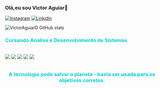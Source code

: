 ### Olá,eu sou Victor Aguiar🤝

[![Instagram](https://img.shields.io/badge/Instagram-E4405F?style=for-the-badge&logo=instagram&logoColor=white)](https://instagram.com/a.g.u.i.a.r.16?igshid%3DZGUzMzM3NWJiOQ%3D%3D)
[![Linkidin](https://img.shields.io/badge/LinkedIn-0077B5?style=for-the-badge&logo=linkedin&logoColor=white)](https://www.linkedin.com/in/victor-matheus-069785266)

![VictorAguiarD GitHub stats](https://github-readme-stats.vercel.app/api?username=VictorAguiarD&show_icons=true&theme=tokyonight)

<div style="color:#00CED1;">
 <h3>Cursando Análise e Desenvolvimento de Sistemas</h3>
</div>

<div style="display:inline_block"></br>
<img align="center" src=https://img.shields.io/badge/HTML5-E34F26?style=for-the-badge&logo=html5&logoColor=white>
<img align="center" src=https://img.shields.io/badge/CSS3-1572B6?style=for-the-badge&logo=css3&logoColor=white>
<img align="center" src=https://img.shields.io/badge/JavaScript-F7DF1E?style=for-the-badge&logo=javascript&logoColor=black>
<img align= "center" src=https://img.shields.io/badge/python-3670A0?style=for-the-badge&logo=python&logoColor=ffdd54=black>
<img align= "center" src=[https://img.shields.io/badge/python-3670A0?style=for-the-badge&logo=python&logoColor=ffdd54=black](https://img.shields.io/badge/Microsoft_SQL_Server-CC2927)>
</div><br>

<h3 align="center" style="color:#00CED1;">A tecnologia pode salvar o planeta - basta ser usada para os objetivos corretos.</h3>
</div>

